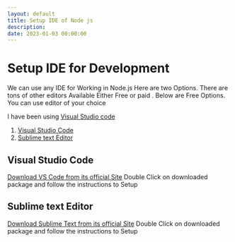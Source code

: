 ```yaml
---
layout: default
title: Setup IDE of Node js   
description: 
date: 2023-01-03 00:00:00
---
```

# Setup IDE for Development 

We can use any IDE for Working in Node.js Here are two Options. 
There are tons of other editors Available Either Free or paid . 
Below are Free Options. You can use editor of your choice 

I have been using [Visual Studio code](#visual-studio-code)

1. [Visual Studio Code](#visual-studio-code)
2. [Sublime text Editor](#sublime-text-editor)

## Visual Studio Code 
[Download VS Code from its official Site](https://code.visualstudio.com/)
Double Click on downloaded package and follow the instructions to Setup 

## Sublime text Editor 
[Download Sublime Text from its official Site](https://www.sublimetext.com/)
Double Click on downloaded package and follow the instructions to Setup 
